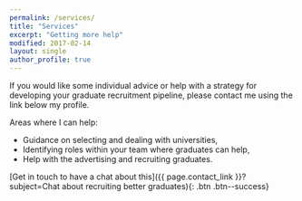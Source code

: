```yaml
---
permalink: /services/
title: "Services"
excerpt: "Getting more help"
modified: 2017-02-14
layout: single
author_profile: true
---
```


If you would like some individual advice or help with a strategy for developing your graduate recruitment pipeline, please contact me using the link below my profile. 

Areas where I can help:

- Guidance on selecting and dealing with universities,
- Identifying roles within your team where graduates can help,
- Help with the advertising and recruiting graduates. 

[Get in touch to have a chat about this]({{ page.contact_link }}?subject=Chat about recruiting better graduates){: .btn .btn--success}